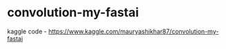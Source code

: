 # convolution-my-fastai

kaggle code - https://www.kaggle.com/mauryashikhar87/convolution-my-fastai
